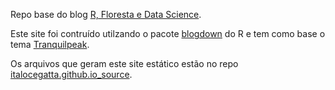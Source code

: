 Repo base do blog [R, Floresta e Data Science](https://italocegatta.github.io).

Este site foi contruído utilzando o pacote [blogdown](https://github.com/rstudio/blogdown) do R e tem como base o tema [Tranquilpeak](https://tranquilpeak.kakawait.com/).

Os arquivos que geram este site estático estão no repo [italocegatta.github.io_source](https://github.com/italocegatta/italocegatta.github.io_source).
